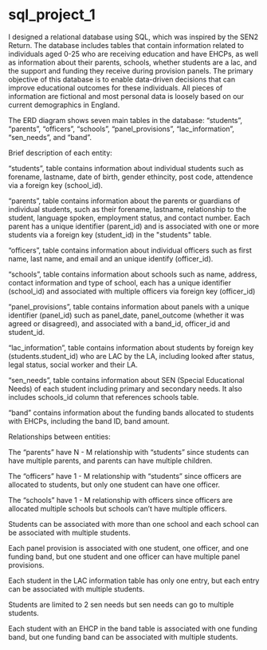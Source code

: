 # sql_project_1

I designed a relational database using SQL, which was inspired by the SEN2 Return. The database includes tables that contain information related to individuals aged 0-25 who are receiving education and have EHCPs, as well as information about their parents, schools, whether students are a lac, and the support and funding they receive during provision panels. The primary objective of this database is to enable data-driven decisions that can improve educational outcomes for these individuals. All pieces of information are fictional and most personal data is loosely based on our current demographics in England. 

The ERD diagram shows seven main tables in the database: “students”, “parents”, “officers”, “schools”, “panel_provisions”, “lac_information”, “sen_needs”, and “band”.

Brief description of each entity:

 “students”, table contains information about individual students such as forename, lastname, date of birth, gender ethincity, post code, attendence via a foreign key (school_id).
 
“parents”, table contains information about the parents or guardians of individual students, such as their forename, lastname, relationship to the student, language spoken, employment status, and contact number. Each parent has a unique identifier (parent_id) and is associated with one or more students via a foreign key (student_id) in the "students" table.

“officers”, table contains information about individual officers such as first name, last name, and email and an unique identify (officer_id).

“schools”, table contains information about schools such as name, address, contact information and type of school, each has a unique identifier (school_id) and associated with multiple officers via foreign key (officer_id)

“panel_provisions”, table contains information about panels with a unique identifier (panel_id) such as panel_date, panel_outcome (whether it was agreed or disagreed), and associated with a band_id, officer_id and student_id.

“lac_information”, table contains information about students by foreign key (students.student_id) who are LAC by the LA, including looked after status, legal status, social worker and their LA.

“sen_needs”, table contains information about SEN (Special Educational Needs) of each student including primary and secondary needs. It also includes schools_id column that references schools table. 

“band” contains information about the funding bands allocated to students with EHCPs, including the band ID, band amount.



Relationships between entities:

The “parents” have N - M relationship with “students” since students can have multiple parents, and parents can have multiple children.

The “officers” have 1 - M relationship with “students” since officers are allocated to students, but only one student can have one officer.

The “schools” have 1 - M  relationship with officers since officers are allocated multiple schools but schools can’t have multiple officers.

Students can be associated with more than one school and each school can be associated with multiple students.

Each panel provision is associated with one student, one officer, and one funding band, but one student and one officer can have multiple panel provisions.

Each student in the LAC information table has only one entry, but each entry can be associated with multiple students.

Students are limited to 2 sen needs but sen needs can go to multiple students.

Each student with an EHCP in the band table is associated with one funding band, but one funding band can be associated with multiple students.
